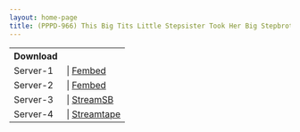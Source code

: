 ```yaml
---
layout: home-page
title: (PPPD-966) This Big Tits Little Stepsister Took Her Big Stepbrother’s Taunting Seriously, And Didn’t Realize That He Was Creampie Fucking Her – Karen Yuzuriha
---
```


<table><tbody>
<tr>
<th>Download</th>
</tr>
<tr>
<td>Server-1</td>
<td>| <a href="https://javpoll.com/f/42885bzydj3kzl7" target="_blank">Fembed</a></td>
</tr>
<tr>
<td>Server-2</td>
<td>| <a href="https://diasfem.com/f/6z7eqc017g1p3mj" target="_blank">Fembed</a></td>
</tr>
<tr>
<td>Server-3</td>
<td>| <a href="https://tubesb.com/d/au1tx43xvqkj.html" target="_blank">StreamSB</a></td>
</tr>
<tr>
<td>Server-4</td>
<td>| <a href="https://streamtape.com/v/PkQ3Ba9lL6h00ro" target="_blank">Streamtape</a></td>
</tr>
</tbody></table>
